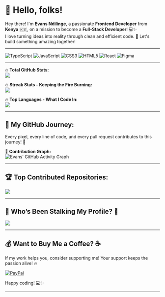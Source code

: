 # 👋 Hello, folks!   

Hey there! I'm **Evans Ndilinge**, a passionate **Frontend Developer** from **Kenya** 🇰🇪, on a mission to become a **Full-Stack Developer**! 💻✨  
I love turning ideas into reality through clean and efficient code. 🚀 Let's build something amazing together!  

---



![TypeScript](https://img.shields.io/badge/typescript-%23007ACC.svg?style=for-the-badge&logo=typescript&logoColor=white) 
![JavaScript](https://img.shields.io/badge/javascript-%23323330.svg?style=for-the-badge&logo=javascript&logoColor=%23F7DF1E) 
![CSS3](https://img.shields.io/badge/css3-%231572B6.svg?style=for-the-badge&logo=css3&logoColor=white) 
![HTML5](https://img.shields.io/badge/html5-%23E34F26.svg?style=for-the-badge&logo=html5&logoColor=white) 
![React](https://img.shields.io/badge/react-%2320232a.svg?style=for-the-badge&logo=react&logoColor=%2361DAFB) 
![Figma](https://img.shields.io/badge/figma-%23F24E1E.svg?style=for-the-badge&logo=figma&logoColor=white)  

---


🔥 **Total GitHub Stats:**  
![](https://github-readme-stats.vercel.app/api?username=ENdilinge&theme=merko&hide_border=false&include_all_commits=true&count_private=true)  

🔥 **Streak Stats - Keeping the Fire Burning:**  
![](https://github-readme-streak-stats.herokuapp.com/?user=ENdilinge&theme=merko&hide_border=false)  

🔥 **Top Languages - What I Code In:**  
![](https://github-readme-stats.vercel.app/api/top-langs/?username=ENdilinge&theme=merko&hide_border=false&layout=compact)  

---

## 🌱 My GitHub Journey:
Every pixel, every line of code, and every pull request contributes to this journey! 🚀  

📅 **Contribution Graph:**  
![Evans' GitHub Activity Graph](https://github-readme-activity-graph.vercel.app/graph?username=ENdilinge&theme=merko)  

---

## 🏆 Top Contributed Repositories:
![](https://github-contributor-stats.vercel.app/api?username=ENdilinge&limit=5&theme=gruvbox&combine_all_yearly_contributions=true)  

---

## 🚀 Who’s Been Stalking My Profile? 👀
[![](https://visitcount.itsvg.in/api?id=ENdilinge&icon=0&color=0)](https://visitcount.itsvg.in)  

---

## 💰 Want to Buy Me a Coffee? ☕
If my work helps you, consider supporting me! Your support keeps the passion alive! 🔥  

[![PayPal](https://img.shields.io/badge/PayPal-00457C?style=for-the-badge&logo=paypal&logoColor=white)](https://paypal.me/evansndilinge111@gmail.com)  

Happy coding! 💻✨  

---

<!-- Proudly created with GPRM ( https://gprm.itsvg.in ) -->
